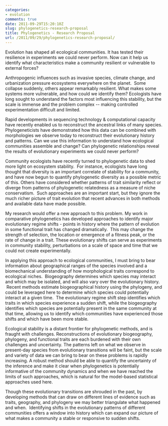 ```yaml
---
categories:
- evolution
comments: true
date: 2011-09-29T15:20:10Z
slug: phylogenetics-research-proposal
title: Phylogenetics - Research Proposal
url: /2011/09/29/phylogenetics-research-proposal/
---
```


Evolution has shaped all ecological communities. It has tested their resilience in experiments we could never perform. Now can it help us identify what characteristics make a community resilient or vulnerable to external forces?

Anthropogenic influences such as invasive species, climate change, and urbanization pressure ecosystems everywhere on the planet.  Some collapse suddenly, others appear remarkably resilient. What makes some systems more vulnerable, and how could we identify them? Ecologists have long sought to understand the factors most influencing this stability, but the scale is immense and the problem complex -- making controlled experimentation difficult and limited.

Rapid developments in sequencing technology & computational capacity have recently enabled us to reconstruct the ancestral links of many species. Phylogeneticists have demonstrated how this data can be combined with morphologies we observe today to reconstruct their evolutionary history and patterns. Can we use this information to understand how ecological communities assemble and change? Can phylogenetic relationships reveal the results of evolutionary experiments we could never perform?

Community ecologists have recently turned to phylogenetic data to shed more light on ecosystem stability.  For instance, ecologists have long thought that diversity is an important correlate of stability for a community, and have now begun to quantify phylogenetic diversity as a possible metric of this. Others have considered whether patterns of trait similarity reflect or diverge from patterns of phylogenetic relatedness as a measure of niche conservatism.  Such approaches are an important start, but they ignore the much richer picture of trait evolution that recent advances in both methods and available data have made possible.

My research would offer a new approach to this problem. My work in comparative phylogenetics has developed approaches to identify major evolutionary regime shifts - points in history where the pattern of evolution in some functional trait has changed dramatically.  This may change the strength of selection, the location or emergence of a fitness peak, or the rate of change in a trait. These evolutionary shifts can serve as experiments in community stability, perturbations on a scale of space and time that we could not create experimentally.

In applying this approach to ecological communities, I must bring to bear information about geographical ranges of the species involved and a biomechanical understanding of how morphological traits correspond to ecological niches.  Biogeography determines which species may interact and which may be isolated, and will also vary over the evolutionary history.  Recent methods estimate biogeographical history using the phylogeny, and could be leveraged here to determine which species could potentially interact at a given time.  The evolutionary regime shift step identifies which traits in which species experience a sudden shift, while the biogeography identifies which species are potentially present in the same community at that time, allowing us to identify which communities have experienced those shifts and which have been more stable.

Ecological stability is a distant frontier for phylogenetic methods, and is fraught with challenges. Reconstructions of evolutionary biogeography, phylogeny, and functional traits are each burdened with their own challenges and uncertainty. The patterns left on what we observe in present-day species from evolutionary transitions will be faint, but the scale and variety of data we can bring to bear on these problems is rapidly increasing. A robust method should be able to quantify the uncertainty of the inference and make it clear when phylogenetics is potentially informative of the community dynamics and when we have reached the limits of such approaches, which is natural for the model-based statistical approaches used here.

Though these evolutionary transitions are shrouded in the past, by developing methods that can draw on different lines of evidence such as traits, geography, and phylogeny we may better triangulate what happened and when.  Identifying shifts in the evolutionary patterns of different communities offers a window into history which can expand our picture of what makes a community a stable or responsive to sudden shifts.


